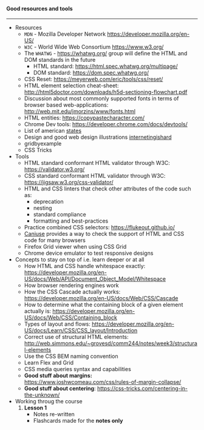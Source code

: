#### Good resources and tools

---

- Resources 
  - `MDN`  -  Mozilla Developer Network https://developer.mozilla.org/en-US/
  - `W3C`  -  World Wide Web Consortium  https://www.w3.org/
  - The `WHATWG`  - https://whatwg.org/ group will define the HTML and DOM standards in the future
    - HTML standard: https://html.spec.whatwg.org/multipage/
    - DOM standard: https://dom.spec.whatwg.org/
  - CSS Reset: https://meyerweb.com/eric/tools/css/reset/
  - HTML element selection cheat-sheet: http://html5doctor.com/downloads/h5d-sectioning-flowchart.pdf
  - Discussion about most commonly supported fonts in terms of browser based web-applications:
    http://web.mit.edu/jmorzins/www/fonts.html
  - HTML entities: https://copypastecharacter.com/
  - Chrome Dev tools: https://developer.chrome.com/docs/devtools/
  - List of american [states](https://launchschool.com/gists/2424a869)
  - Design and good web design illustrations [internetingishard](https://www.internetingishard.com/html-and-css/advanced-positioning/)
  - gridbyexample
  - CSS Tricks
- Tools
  - HTML standard conformant HTML validator through W3C: https://validator.w3.org/
  - CSS standard conformant HTML validator through W3C: https://jigsaw.w3.org/css-validator/
  - HTML and CSS linters that check other attributes of the code such as:
    - deprecation
    - nesting
    - standard compliance
    - formatting and best-practices
  - Practice combined CSS selectors: https://flukeout.github.io/
  - [Caniuse](http://www.caniuse.com) provides a way to check the support of HTML and CSS code for many browsers
  - Firefox Grid viewer when using CSS Grid
  - Chrome device emulator to test responsive designs
- Concepts to stay on top of i.e. learn deeper or at all
  - How HTML and CSS handle whitespace exactly: https://developer.mozilla.org/en-US/docs/Web/API/Document_Object_Model/Whitespace
  - How browser rendering engines work
  - How the CSS Cascade actually works: https://developer.mozilla.org/en-US/docs/Web/CSS/Cascade
  - How to determine what the containing block of a given element actually is: https://developer.mozilla.org/en-US/docs/Web/CSS/Containing_block
  - Types of layout and flows: https://developer.mozilla.org/en-US/docs/Learn/CSS/CSS_layout/Introduction
  - Correct use of structural HTML elements: http://web.simmons.edu/~grovesd/comm244/notes/week3/structural-elements
  - Use the CSS BEM naming convention
  - Learn Flex and Grid
  - CSS media queries syntax and capabilities
  - **Good stuff about margins:** https://www.joshwcomeau.com/css/rules-of-margin-collapse/
  - **Good stuff about centering**: https://css-tricks.com/centering-in-the-unknown/
- Working throug the course
  1. **Lesson 1**
     - Notes re-written
     - Flashcards made for the **notes only**
